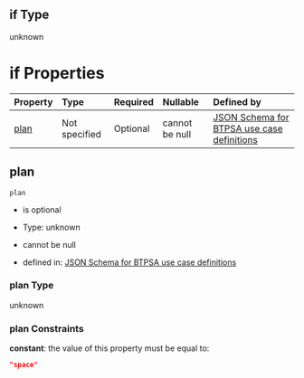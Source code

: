## if Type

unknown

# if Properties

| Property      | Type          | Required | Nullable       | Defined by                                                                                                                                                                                                                                    |
| :------------ | :------------ | :------- | :------------- | :-------------------------------------------------------------------------------------------------------------------------------------------------------------------------------------------------------------------------------------------- |
| [plan](#plan) | Not specified | Optional | cannot be null | [JSON Schema for BTPSA use case definitions](btpsa-usecase-properties-services-items-allof-1-then-allof-116-then-allof-3-if-properties-plan.md "undefined#/properties/services/items/allOf/1/then/allOf/116/then/allOf/3/if/properties/plan") |

## plan



`plan`

*   is optional

*   Type: unknown

*   cannot be null

*   defined in: [JSON Schema for BTPSA use case definitions](btpsa-usecase-properties-services-items-allof-1-then-allof-116-then-allof-3-if-properties-plan.md "undefined#/properties/services/items/allOf/1/then/allOf/116/then/allOf/3/if/properties/plan")

### plan Type

unknown

### plan Constraints

**constant**: the value of this property must be equal to:

```json
"space"
```
